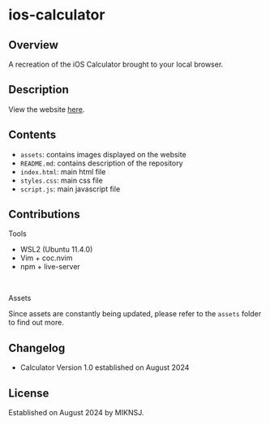 # ios-calculator

## Overview
A recreation of the iOS Calculator brought to your local browser.

## Description
View the website [here](https://miknsj.github.io/ios-calculator).

## Contents
- ```assets```: contains images displayed on the website
- ```README.md```: contains description of the repository
- ```index.html```: main html file
- ```styles.css```: main css file
- ```script.js```: main javascript file

## Contributions
Tools

- WSL2 (Ubuntu 11.4.0)
- Vim + coc.nvim
- npm + live-server

<br>

Assets

Since assets are constantly being updated, please refer to the ```assets``` folder
to find out more.

## Changelog
- Calculator Version 1.0 established on August 2024

## License
Established on August 2024 by MIKNSJ.
